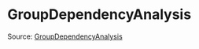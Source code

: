 # GroupDependencyAnalysis

Source: [GroupDependencyAnalysis](../../../csrc/fusion_segmenter.cpp#L1371)
